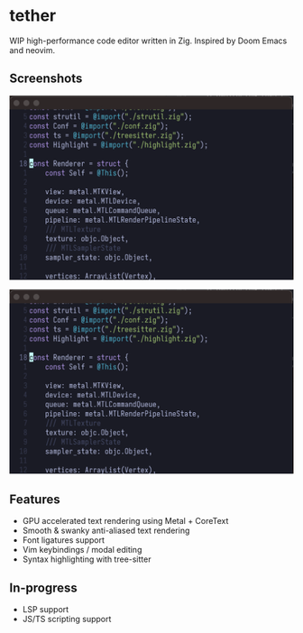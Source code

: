 # tether

WIP high-performance code editor written in Zig. Inspired by Doom Emacs and neovim.

## Screenshots
![Renderer](./pics/1.png)

![Example with ligatures](./pics/1.png)

## Features
- GPU accelerated text rendering using Metal + CoreText
- Smooth & swanky anti-aliased text rendering
- Font ligatures support
- Vim keybindings / modal editing
- Syntax highlighting with tree-sitter

## In-progress
- LSP support
- JS/TS scripting support
